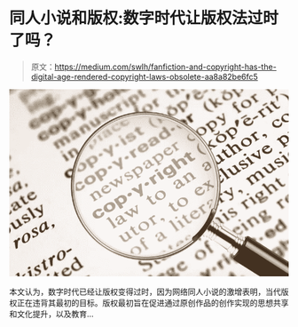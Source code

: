 # 同人小说和版权:数字时代让版权法过时了吗？

> 原文：<https://medium.com/swlh/fanfiction-and-copyright-has-the-digital-age-rendered-copyright-laws-obsolete-aa8a82be6fc5>

![](img/a59b2bad22e6da368a0e8b1737ba1e07.png)

本文认为，数字时代已经让版权变得过时，因为网络同人小说的激增表明，当代版权正在违背其最初的目标。版权最初旨在促进通过原创作品的创作实现的思想共享和文化提升，以及教育…
